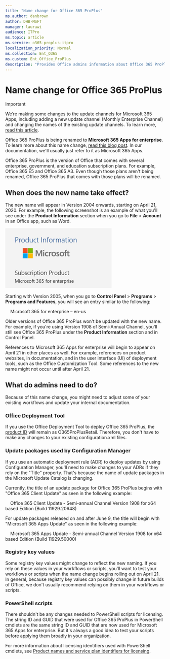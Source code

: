 ```yaml
---
title: "Name change for Office 365 ProPlus"
ms.author: danbrown
author: DHB-MSFT
manager: laurawi
audience: ITPro
ms.topic: article
ms.service: o365-proplus-itpro
localization_priority: Normal
ms.collection: Ent_O365
ms.custom: Ent_Office_ProPlus
description: "Provides Office admins information about Office 365 ProPlus being renamed to Microsoft 365 Apps for enterprise."
---
```


# Name change for Office 365 ProPlus

> [!IMPORTANT]
> We’re making some changes to the update channels for Microsoft 365 Apps, including adding a new update channel (Monthly Enterprise Channel) and changing the names of the existing update channels. To learn more, [read this article](update-channels-changes.md).

Office 365 ProPlus is being renamed to **Microsoft 365 Apps for enterprise**. To learn more about this name change, [read this blog post](https://go.microsoft.com/fwlink/p/?linkid=2120533). In our documentation, we'll usually just refer to it as Microsoft 365 Apps.

Office 365 ProPlus is the version of Office that comes with several enterprise, government, and education subscription plans. For example, Office 365 E5 and Office 365 A3. Even though those plans aren't being renamed, Office 365 ProPlus that comes with those plans will be renamed.

## When does the new name take effect?

The new name will appear in Version 2004 onwards, starting on April 21, 2020. For example, the following screenshot is an example of what you'll see under the **Product Information** section when you go to **File** > **Account** in an Office app, such as Word.

![Product information section in an Office application showing "Microsoft 365 for enterprise"](images/product-information-microsoft-365-enterprise.png)

Starting with Version 2005, when you go to **Control Panel** > **Programs** > **Programs and Features**, you will see an entry similar to the following:

&nbsp; &nbsp; Microsoft 365 for enterprise – en-us

Older versions of Office 365 ProPlus won't be updated with the new name. For example, if you're using Version 1908 of Semi-Annual Channel, you'll still see Office 365 ProPlus under the **Product Information** section and in Control Panel.

References to Microsoft 365 Apps for enterprise will begin to appear on April 21 in other places as well. For example, references on product websites, in documentation, and in the user interface (UI) of deployment tools, such as the Office Customization Tool. Some references to the new name might not occur until after April 21.

## What do admins need to do?

Because of this name change, you might need to adjust some of your existing workflows and update your internal documentation.

### Office Deployment Tool

If you use the Office Deployment Tool to deploy Office 365 ProPlus, the [product ID](office-deployment-tool-configuration-options.md#product-element) will remain as O365ProPlusRetail. Therefore, you don't have to make any changes to your existing configuration.xml files.

### Update packages used by Configuration Manager

If you use an automatic deployment rule (ADR) to deploy updates by using Configuration Manager, you'll need to make changes to your ADRs if they rely on the "Title" property. That's because the name of update packages in the Microsoft Update Catalog is changing.

Currently, the title of an update package for Office 365 ProPlus begins with "Office 365 Client Update" as seen in the following example:

&nbsp; &nbsp; Office 365 Client Update - Semi-annual Channel Version 1908 for x64 based Edition (Build 11929.20648)

For update packages released on and after June 9, the title will begin with "Microsoft 365 Apps Update" as seen in the following example:

&nbsp; &nbsp; Microsoft 365 Apps Update - Semi-annual Channel Version 1908 for x64 based Edition (Build 11929.50000)

### Registry key values

Some registry key values might change to reflect the new naming. If you rely on these values in your workflows or scripts, you'll want to test your workflows or scripts when the name change begins rolling out on April 21. In general, because registry key values can possibly change in future builds of Office, we don't usually recommend relying on them in your workflows or scripts.

### PowerShell scripts

There shouldn't be any changes needed to PowerShell scripts for licensing. The string ID and GUID that were used for Office 365 ProPlus in PowerShell cmdlets are the same string ID and GUID that are now used for Microsoft 365 Apps for enterprise. But it's always a good idea to test your scripts before applying them broadly in your organization.

 For more information about licensing identifiers used with PowerShell cmdlets, see [Product names and service plan identifiers for licensing](https://docs.microsoft.com/azure/active-directory/users-groups-roles/licensing-service-plan-reference).